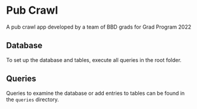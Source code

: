 # Pub Crawl

A pub crawl app developed by a team of BBD grads for Grad Program 2022

## Database

To set up the database and tables, execute all queries in the root folder.

## Queries

Queries to examine the database or add entries to tables can be found in the `queries` directory.
